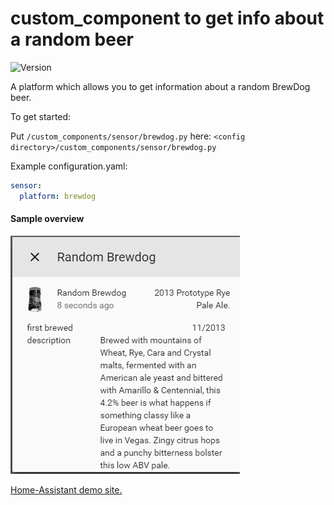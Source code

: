 # custom_component to get info about a random beer
![Version](https://img.shields.io/badge/version-2.1.0-green.svg?style=for-the-badge)
  
A platform which allows you to get information about a random BrewDog beer.
  
To get started:
  
Put `/custom_components/sensor/brewdog.py` here:
`<config directory>/custom_components/sensor/brewdog.py`  
  
Example configuration.yaml: 
```yaml
sensor:
  platform: brewdog
```
#### Sample overview
![Sample overview](overview.png)
  
[Home-Assistant demo site.](https://ha-test-brewdog.halfdecent.io)
  
